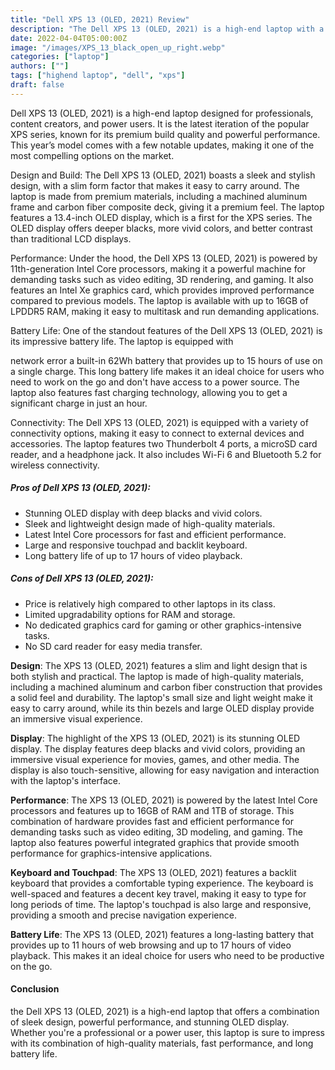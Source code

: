 ```yaml
---
title: "Dell XPS 13 (OLED, 2021) Review"
description: "The Dell XPS 13 (OLED, 2021) is a high-end laptop with a stunning OLED display and powerful performance for demanding tasks."
date: 2022-04-04T05:00:00Z
image: "/images/XPS_13_black_open_up_right.webp"
categories: ["laptop"]
authors: [""]
tags: ["highend laptop", "dell", "xps"]
draft: false
---
```

Dell XPS 13 (OLED, 2021) is a high-end laptop designed for professionals, content creators, and power users. It is the latest iteration of the popular XPS series, known for its premium build quality and powerful performance. This year’s model comes with a few notable updates, making it one of the most compelling options on the market.

Design and Build:
The Dell XPS 13 (OLED, 2021) boasts a sleek and stylish design, with a slim form factor that makes it easy to carry around. The laptop is made from premium materials, including a machined aluminum frame and carbon fiber composite deck, giving it a premium feel. The laptop features a 13.4-inch OLED display, which is a first for the XPS series. The OLED display offers deeper blacks, more vivid colors, and better contrast than traditional LCD displays.

Performance:
Under the hood, the Dell XPS 13 (OLED, 2021) is powered by 11th-generation Intel Core processors, making it a powerful machine for demanding tasks such as video editing, 3D rendering, and gaming. It also features an Intel Xe graphics card, which provides improved performance compared to previous models. The laptop is available with up to 16GB of LPDDR5 RAM, making it easy to multitask and run demanding applications.

Battery Life:
One of the standout features of the Dell XPS 13 (OLED, 2021) is its impressive battery life. The laptop is equipped with

network error
a built-in 62Wh battery that provides up to 15 hours of use on a single charge. This long battery life makes it an ideal choice for users who need to work on the go and don't have access to a power source. The laptop also features fast charging technology, allowing you to get a significant charge in just an hour.

Connectivity:
The Dell XPS 13 (OLED, 2021) is equipped with a variety of connectivity options, making it easy to connect to external devices and accessories. The laptop features two Thunderbolt 4 ports, a microSD card reader, and a headphone jack. It also includes Wi-Fi 6 and Bluetooth 5.2 for wireless connectivity.

##### Pros of Dell XPS 13 (OLED, 2021):

- Stunning OLED display with deep blacks and vivid colors.
- Sleek and lightweight design made of high-quality materials.
- Latest Intel Core processors for fast and efficient performance.
- Large and responsive touchpad and backlit keyboard.
- Long battery life of up to 17 hours of video playback.

##### Cons of Dell XPS 13 (OLED, 2021):

- Price is relatively high compared to other laptops in its class.
- Limited upgradability options for RAM and storage.
- No dedicated graphics card for gaming or other graphics-intensive tasks.
- No SD card reader for easy media transfer.


**Design**: The XPS 13 (OLED, 2021) features a slim and light design that is both stylish and practical. The laptop is made of high-quality materials, including a machined aluminum and carbon fiber construction that provides a solid feel and durability. The laptop's small size and light weight make it easy to carry around, while its thin bezels and large OLED display provide an immersive visual experience.

**Display**: The highlight of the XPS 13 (OLED, 2021) is its stunning OLED display. The display features deep blacks and vivid colors, providing an immersive visual experience for movies, games, and other media. The display is also touch-sensitive, allowing for easy navigation and interaction with the laptop's interface.

**Performance**: The XPS 13 (OLED, 2021) is powered by the latest Intel Core processors and features up to 16GB of RAM and 1TB of storage. This combination of hardware provides fast and efficient performance for demanding tasks such as video editing, 3D modeling, and gaming. The laptop also features powerful integrated graphics that provide smooth performance for graphics-intensive applications.

**Keyboard and Touchpad**: The XPS 13 (OLED, 2021) features a backlit keyboard that provides a comfortable typing experience. The keyboard is well-spaced and features a decent key travel, making it easy to type for long periods of time. The laptop's touchpad is also large and responsive, providing a smooth and precise navigation experience.

**Battery Life**: The XPS 13 (OLED, 2021) features a long-lasting battery that provides up to 11 hours of web browsing and up to 17 hours of video playback. This makes it an ideal choice for users who need to be productive on the go.

#### Conclusion
 the Dell XPS 13 (OLED, 2021) is a high-end laptop that offers a combination of sleek design, powerful performance, and stunning OLED display. Whether you're a professional or a power user, this laptop is sure to impress with its combination of high-quality materials, fast performance, and long battery life.